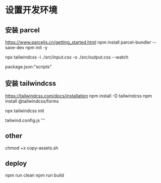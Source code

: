 # 设置开发环境

## 安装 parcel

https://www.parceljs.cn/getting_started.html
npm install parcel-bundler --save-dev
npm init -y

npx tailwindcss -i ./src/input.css -o ./src/output.css --watch

package.json:"scripts"

## 安装 tailwindcss

https://tailwindcss.com/docs/installation
npm install -D tailwindcss
npm install @tailwindcss/forms

npx tailwindcss init

tailwind.config.js
'''

## other

chmod +x copy-assets.sh

## deploy

npm run clean
npm run build

